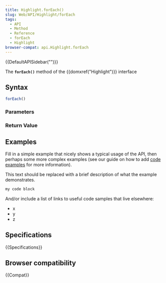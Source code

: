 ```yaml
---
title: Highlight.forEach()
slug: Web/API/Highlight/forEach
tags:
  - API
  - Method
  - Reference
  - forEach
  - Highlight
browser-compat: api.Highlight.forEach
---
```

{{DefaultAPISidebar("")}}

The **`forEach()`** method of the {{domxref("Highlight")}} interface 

## Syntax

```js
forEach()
```

### Parameters



### Return Value



## Examples

Fill in a simple example that nicely shows a typical usage of the API, then perhaps some more complex examples (see our guide on how to add [code examples](/en-US/docs/MDN/Contribute/Structures/Code_examples) for more information).

This text should be replaced with a brief description of what the example demonstrates.

```js
my code block
```

And/or include a list of links to useful code samples that live elsewhere:

*   x
*   y
*   z

## Specifications

{{Specifications}}

## Browser compatibility

{{Compat}}

